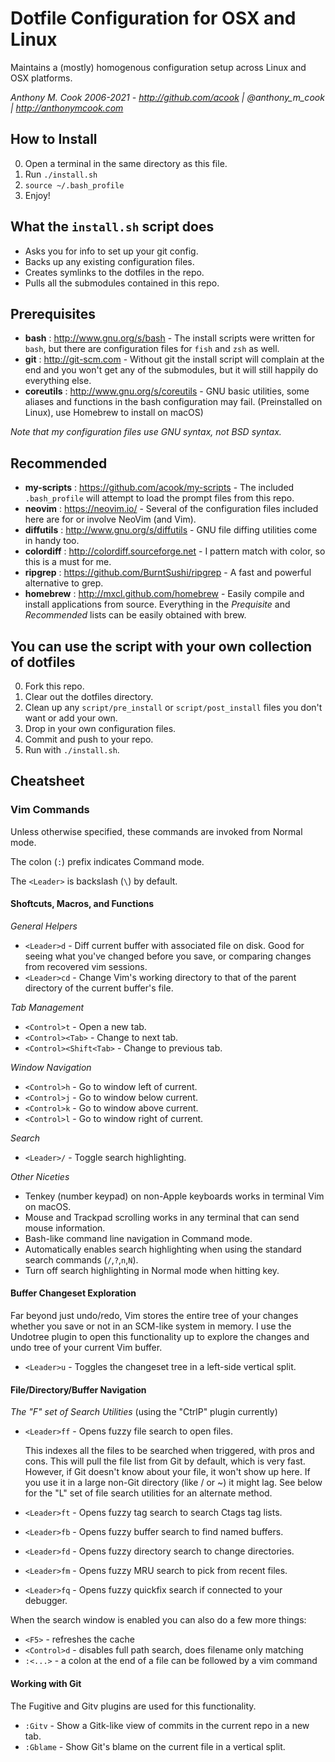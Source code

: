 Dotfile Configuration for OSX and Linux
=======================================

Maintains a (mostly) homogenous configuration setup across Linux and OSX platforms.

*Anthony M. Cook 2006-2021 - http://github.com/acook | @anthony_m_cook | http://anthonymcook.com*


How to Install
--------------

0. Open a terminal in the same directory as this file.
0. Run `./install.sh`
0. `source ~/.bash_profile`
0. Enjoy!


What the `install.sh` script does
---------------------------------

- Asks you for info to set up your git config.
- Backs up any existing configuration files.
- Creates symlinks to the dotfiles in the repo.
- Pulls all the submodules contained in this repo.


Prerequisites
-------------

- **bash**      : http://www.gnu.org/s/bash      - The install scripts were written for `bash`, but there are configuration files for `fish` and `zsh` as well.
- **git**       : http://git-scm.com             - Without git the install script will complain at the end and you won't get any of the submodules, but it will still happily do everything else.
- **coreutils** : http://www.gnu.org/s/coreutils - GNU basic utilities, some aliases and functions in the bash configuration may fail. (Preinstalled on Linux), use Homebrew to install on macOS)

*Note that my configuration files use GNU syntax, not BSD syntax.*


Recommended
-----------

- **my-scripts** : https://github.com/acook/my-scripts - The included `.bash_profile` will attempt to load the prompt files from this repo.
- **neovim**        : https://neovim.io/               - Several of the configuration files included here are for or involve NeoVim (and Vim).
- **diffutils**  : http://www.gnu.org/s/diffutils      - GNU file diffing utilities come in handy too.
- **colordiff**  : http://colordiff.sourceforge.net    - I pattern match with color, so this is a must for me.
- **ripgrep**       : https://github.com/BurntSushi/ripgrep               - A fast and powerful alternative to grep.
- **homebrew**   : http://mxcl.github.com/homebrew     - Easily compile and install applications from source. Everything in the *Prequisite* and *Recommended* lists can be easily obtained with brew.

You can use the script with your own collection of dotfiles
-----------------------------------------------------------

0. Fork this repo.
0. Clear out the dotfiles directory.
0. Clean up any `script/pre_install` or `script/post_install` files you don't want or add your own.
0. Drop in your own configuration files.
0. Commit and push to your repo.
0. Run with `./install.sh`.

Cheatsheet
----------

### Vim Commands

Unless otherwise specified, these commands are invoked from Normal mode.

The colon (`:`) prefix indicates Command mode.

The `<Leader>` is backslash (`\`) by default.

#### Shoftcuts, Macros, and Functions

*General Helpers*

- `<Leader>d`   - Diff current buffer with associated file on disk.
  Good for seeing what you've changed before you save, or comparing changes from recovered vim sessions.
- `<Leader>cd`  - Change Vim's working directory to that of the parent directory of the current buffer's file.

*Tab Management*

- `<Control>t`            - Open a new tab.
- `<Control><Tab>`        - Change to next tab.
- `<Control><Shift<Tab>`  - Change to previous tab.

*Window Navigation*

- `<Control>h`  - Go to window left of current.
- `<Control>j`  - Go to window below current.
- `<Control>k`  - Go to window above current.
- `<Control>l`  - Go to window right of current.

*Search*

- `<Leader>/`  - Toggle search highlighting.

*Other Niceties*

- Tenkey (number keypad) on non-Apple keyboards works in terminal Vim on macOS.
- Mouse and Trackpad scrolling works in any terminal that can send mouse information.
- Bash-like command line navigation in Command mode.
- Automatically enables search highlighting when using the standard search commands (`/`,`?`,`n`,`N`).
- Turn off search highlighting in Normal mode when hitting <Enter> key.

#### Buffer Changeset Exploration

Far beyond just undo/redo, Vim stores the entire tree of your changes whether you save or not in an SCM-like system in memory.
I use the Undotree plugin to open this functionality up to explore the changes and undo tree of your current Vim buffer.

- `<Leader>u`  - Toggles the changeset tree in a left-side vertical split.

#### File/Directory/Buffer Navigation

*The "F" set of Search Utilities* (using the "CtrlP" plugin currently)

- `<Leader>ff`  - Opens fuzzy file search to open files.

  This indexes all the files to be searched when triggered, with pros and cons.
  This will pull the file list from Git by default, which is very fast.
  However, if Git doesn't know about your file, it won't show up here.
  If you use it in a large non-Git directory (like / or ~) it might lag.
  See below for the "L" set of file search utilities for an alternate method.

- `<Leader>ft`  - Opens fuzzy tag search to search Ctags tag lists.
- `<Leader>fb`  - Opens fuzzy buffer search to find named buffers.
- `<Leader>fd`  - Opens fuzzy directory search to change directories.
- `<Leader>fm`  - Opens fuzzy MRU search to pick from recent files.
- `<Leader>fq`  - Opens fuzzy quickfix search if connected to your debugger.

When the search window is enabled you can also do a few more things:

- `<F5>`        - refreshes the cache
- `<Control>d`  - disables full path search, does filename only matching
- `:<...>`      - a colon at the end of a file can be followed by a vim command

#### Working with Git

The Fugitive and Gitv plugins are used for this functionality.

- `:Gitv`    - Show a Gitk-like view of commits in the current repo in a new tab.
- `:Gblame`  - Show Git's blame on the current file in a vertical split.
